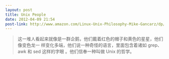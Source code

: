 ```yaml
---
layout: post
title: Unix People
date: 2012-04-09 21:54
post-link: http://www.amazon.com/Linux-Unix-Philosophy-Mike-Gancarz/dp/1555582737/
---
```


> 这一堆人看起来就像是一群企鹅，他们戴着红色的帽子和黄色的星星，他们像变色龙一
> 样变化多端，他们说一种奇怪的语言，里面包含着诸如 grep、awk 和 sed 这样的字眼
> 。他们信奉一种叫做 Unix 的哲学。
